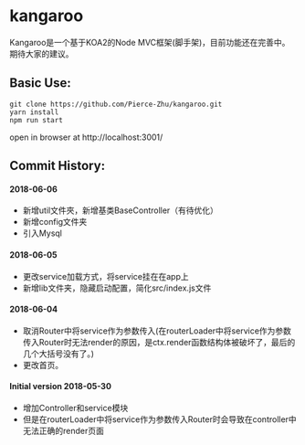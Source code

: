 # kangaroo
Kangaroo是一个基于KOA2的Node MVC框架(脚手架)，目前功能还在完善中。期待大家的建议。



## Basic Use:
```
git clone https://github.com/Pierce-Zhu/kangaroo.git
yarn install
npm run start
```
open in browser at http://localhost:3001/

## Commit History:

#### 2018-06-06
* 新增util文件夾，新增基类BaseController（有待优化）
* 新增config文件夹
* 引入Mysql

#### 2018-06-05
* 更改service加载方式，将service挂在在app上
* 新增lib文件夹，隐藏启动配置，简化src/index.js文件

#### 2018-06-04
* 取消Router中将service作为参数传入(在routerLoader中将service作为参数传入Router时无法render的原因，是ctx.render函数结构体被破坏了，最后的几个大括号没有了。)
* 更改首页。

#### Initial version 2018-05-30
* 增加Controller和service模块
* 但是在routerLoader中将service作为参数传入Router时会导致在controller中无法正确的render页面
